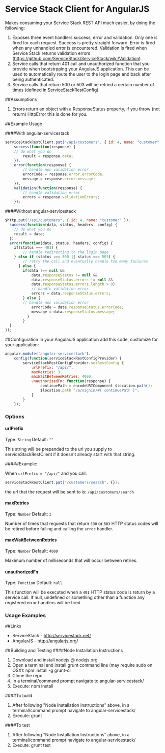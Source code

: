 Service Stack Client for AngularJS
==============

Makes consuming your Service Stack REST API much easier, by doing the following:

1. Exposes three event handlers success, error and validation. Only one is fired for each request. Success is pretty straight forward. Error is fired when any unhandled error is encountered. Validation is fired when Service Stack returns validation errors (https://github.com/ServiceStack/ServiceStack/wiki/Validation).
2. Service calls that return 401 call and unauthorized function that you provide when bootstrpping your AngularJS application. This can be used to automatically route the user to the login page and back after being authenticated.
3. Service calls that return 500 or 503 will be retried a certain number of times (defined in ServiceStackRestConfig)

##Assumptions
1. Errors return an object with a ResponseStatus property, if you throw (not return) HttpError this is done for you.

##Example Usage

####With angular-servicestack
```javascript
serviceStackRestClient.put("/api/customers", { id: 4, name: "customer" }).
	success(function(response) {
  	// do what you do
		result = response.data;
	}).
	error(function(response) {
		// handle non validation error
		errorCode = response.error.errorCode;
		message = response.error.message;
	}).
	validation(function(response) {
		// handle validation error
		errors = response.validationErrors;
	});
```

####Without angular-servicestack
```javascript
$http.put("/api/customers", { id: 4, name: "customer" }).
  success(function(data, status, headers, config) {
  	// do what you do
  	result = data;
  }).
  error(function(data, status, headers, config) {
  	if(status === 401) {
  		// handle redirecting to the login page
    } else if (status === 500 || status === 503) {
    	// retry the call and eventually handle too many failures
	  } else {
	  	if(data !== null && 
	  		data.responseStatus != null && 
	  		data.responseStatus.errors != null && 
	  		data.responseStatus.errors.length > 0)
	  		// handle validation error
	  		errors = data.responseStatus.errors;
	  	} else {
	  	// handle non validation error
	  		errorCode = data.responseStatus.errorCode;
	  		message = data.responseStatus.message;
		  }
		}
  }
});
```

##Configuration
In your AngularJS application add this code, customize for your application:
```javascript
angular.module('angular-servicestack').
	config(function(serviceStackRestConfigProvider) {
		serviceStackRestConfigProvider.setRestConfig {
			urlPrefix: "/api/",
			maxRetries: 3,
			maxWaitBetweenRetries: 4000,
			unauthorizedFn: function(response) { 
				continuePath = encodeURIComponent $location.path();
				$location.path "/a/signin/#{ continuePath }";
			}
		}
	});
```

### Options

#### urlPrefix
Type: `String`
Default: `""`

This string will be prepended to the url you supply to serviceStackRestClient if it doesn't already start with that string.

#####Example:

When `urlPrefix = "/api/"` and you call:
```js
serviceStackRestClient.put("/customers/search", {});
```
the url that the request will be sent to is: `/api/customers/search`

#### maxRetries
Type: `Number`
Default: `3`

Number of times that requests that return `500` or `503` HTTP status codes will be retired before failing and calling the `error` handler.

#### maxWaitBetweenRetries
Type: `Number`
Default: `4000`

Maximum number of milliseconds that will occur between retries.

#### unauthorizedFn
Type: `Function`
Default: `null`

This function will be executed when a `401` HTTP status code is return by a service call. If null, undefined or something other than a function any registered error handlers will be fired.

### Usage Examples


##Links
+ ServiceStack - http://servicestack.net/
+ AngularJS - http://angularjs.org/


##Building and Testing
####Node Installation Instructions
1.  Download and install nodejs @ nodejs.org
2.  Open a terminal and install grunt command line (may require sudo on OSX): npm install -g grunt-cli
3.  Clone the repo
4.  In a terminal/command prompt navigate to angular-servicestack/
5.  Execute: npm install


####To build
1. After following "Node Installation Instructions" above, in a terminal/command prompt navigate to angular-servicestack/
2. Execute: grunt


####To test
1. After following "Node Installation Instructions" above, in a terminal/command prompt navigate to angular-servicestack/
2. Execute: grunt test